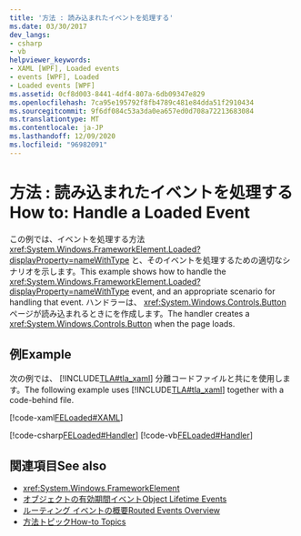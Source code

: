 ```yaml
---
title: '方法 : 読み込まれたイベントを処理する'
ms.date: 03/30/2017
dev_langs:
- csharp
- vb
helpviewer_keywords:
- XAML [WPF], Loaded events
- events [WPF], Loaded
- Loaded events [WPF]
ms.assetid: 0cf8d003-8441-4df4-807a-6db09347e829
ms.openlocfilehash: 7ca95e195792f8fb4789c481e84dda51f2910434
ms.sourcegitcommit: 9f6df084c53a3da0ea657ed0d708a72213683084
ms.translationtype: MT
ms.contentlocale: ja-JP
ms.lasthandoff: 12/09/2020
ms.locfileid: "96982091"
---
```

# <a name="how-to-handle-a-loaded-event"></a><span data-ttu-id="b0fa9-102">方法 : 読み込まれたイベントを処理する</span><span class="sxs-lookup"><span data-stu-id="b0fa9-102">How to: Handle a Loaded Event</span></span>
<span data-ttu-id="b0fa9-103">この例では、イベントを処理する方法 <xref:System.Windows.FrameworkElement.Loaded?displayProperty=nameWithType> と、そのイベントを処理するための適切なシナリオを示します。</span><span class="sxs-lookup"><span data-stu-id="b0fa9-103">This example shows how to handle the <xref:System.Windows.FrameworkElement.Loaded?displayProperty=nameWithType> event, and an appropriate scenario for handling that event.</span></span> <span data-ttu-id="b0fa9-104">ハンドラーは、 <xref:System.Windows.Controls.Button> ページが読み込まれるときにを作成します。</span><span class="sxs-lookup"><span data-stu-id="b0fa9-104">The handler  creates a <xref:System.Windows.Controls.Button> when the page loads.</span></span>  
  
## <a name="example"></a><span data-ttu-id="b0fa9-105">例</span><span class="sxs-lookup"><span data-stu-id="b0fa9-105">Example</span></span>  
 <span data-ttu-id="b0fa9-106">次の例では、 [!INCLUDE[TLA#tla_xaml](../../../includes/tlasharptla-xaml-md.md)] 分離コードファイルと共にを使用します。</span><span class="sxs-lookup"><span data-stu-id="b0fa9-106">The following example uses [!INCLUDE[TLA#tla_xaml](../../../includes/tlasharptla-xaml-md.md)] together with a code-behind file.</span></span>  
  
 [!code-xaml[FELoaded#XAML](~/samples/snippets/csharp/VS_Snippets_Wpf/FELoaded/CSharp/default.xaml#xaml)]  
  
 [!code-csharp[FELoaded#Handler](~/samples/snippets/csharp/VS_Snippets_Wpf/FELoaded/CSharp/default.xaml.cs#handler)]
 [!code-vb[FELoaded#Handler](~/samples/snippets/visualbasic/VS_Snippets_Wpf/FELoaded/VisualBasic/default.xaml.vb#handler)]  
  
## <a name="see-also"></a><span data-ttu-id="b0fa9-107">関連項目</span><span class="sxs-lookup"><span data-stu-id="b0fa9-107">See also</span></span>

- <xref:System.Windows.FrameworkElement>
- [<span data-ttu-id="b0fa9-108">オブジェクトの有効期間イベント</span><span class="sxs-lookup"><span data-stu-id="b0fa9-108">Object Lifetime Events</span></span>](object-lifetime-events.md)
- [<span data-ttu-id="b0fa9-109">ルーティング イベントの概要</span><span class="sxs-lookup"><span data-stu-id="b0fa9-109">Routed Events Overview</span></span>](routed-events-overview.md)
- [<span data-ttu-id="b0fa9-110">方法トピック</span><span class="sxs-lookup"><span data-stu-id="b0fa9-110">How-to Topics</span></span>](base-elements-how-to-topics.md)
